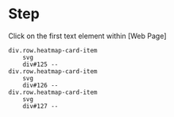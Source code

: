 # Step

Click on the first text element within
[Web Page]

```PUG
div.row.heatmap-card-item
    svg
    div#125 --
div.row.heatmap-card-item
    svg
    div#126 --
div.row.heatmap-card-item
    svg
    div#127 --
```

